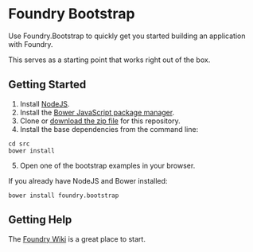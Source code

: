 # Foundry Bootstrap

Use Foundry.Bootstrap to quickly get you started building an
application with Foundry.

This serves as a starting point that works right out of the box.

## Getting Started

1. Install [NodeJS](http://nodejs.org/).
2. Install the [Bower JavaScript package manager](http://bower.io/).
3. Clone or [download the zip file](https://github.com/gburghardt/foundry.bootstrap/archive/master.zip) for this repository.
4. Install the base dependencies from the command line:
<pre><code>cd src
bower install</code></pre>
5. Open one of the bootstrap examples in your browser.

If you already have NodeJS and Bower installed:

	bower install foundry.bootstrap

## Getting Help

The [Foundry Wiki](https://github.com/gburghardt/foundry/wiki) is a great place to start.
